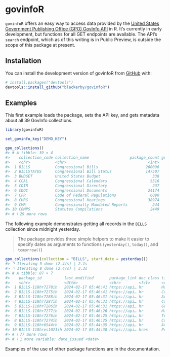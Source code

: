 
<!-- README.md is generated from README.Rmd. Please edit that file -->

# govinfoR

<!-- badges: start -->
<!-- badges: end -->

`govinfoR` offers an easy way to access data provided by the [United
States Government Publishing Office (GPO) GovInfo
API](https://api.govinfo.gov/docs/) in R. It’s currently in early
development, but functions for all GET endpoints are available. The
API’s `search` endpoint, which as of this writing is in Public Preview,
is outside the scope of this package at present.

## Installation

You can install the development version of govinfoR from
[GitHub](https://github.com/) with:

``` r
# install.packages("devtools")
devtools::install_github("blackerby/govinfoR")
```

## Examples

This first example loads the package, sets the API key, and gets
metadata about all 39 GovInfo collections.

``` r
library(govinfoR)

set_govinfo_key("DEMO_KEY")

gpo_collections()
#> # A tibble: 39 × 4
#>    collection_code collection_name                  package_count granule_count
#>    <chr>           <chr>                                    <int>         <int>
#>  1 BILLS           Congressional Bills                     260096            NA
#>  2 BILLSTATUS      Congressional Bill Status               147507            NA
#>  3 BUDGET          United States Budget                       338          6759
#>  4 CCAL            Congressional Calendars                   5516         88218
#>  5 CDIR            Congressional Directory                    237         15024
#>  6 CDOC            Congressional Documents                  24174          9580
#>  7 CFR             Code of Federal Regulations               6090       7155023
#>  8 CHRG            Congressional Hearings                   38974           285
#>  9 CMR             Congressionally Mandated Reports           244            NA
#> 10 COMPS           Statutes Compilations                     2449            NA
#> # ℹ 29 more rows
```

The following example demonstrates getting all records in the `BILLS`
collection since midnight yesterday.

> The package provides three simple helpers to make it easier to specify
> dates as arguments to functions (`yesterday()`, `today()`, and
> `tomorrow()`)

``` r
gpo_collections(collection = "BILLS", start_date = yesterday())
#> ⠙ Iterating 5 done (2.4/s) | 2.1s
#> ⠙ Iterating 8 done (2.4/s) | 3.3s
#> # A tibble: 87 × 7
#>    package_id          last_modified       package_link doc_class title congress
#>    <chr>               <dttm>              <chr>        <fct>     <chr>    <int>
#>  1 BILLS-118hr7278ih   2024-02-17 05:46:41 https://api… hr        Hous…      118
#>  2 BILLS-118hr7275ih   2024-02-17 05:46:41 https://api… hr        Comp…      118
#>  3 BILLS-118hr7288ih   2024-02-17 05:46:31 https://api… hr        Arme…      118
#>  4 BILLS-118hr7287ih   2024-02-17 05:46:31 https://api… hr        Coun…      118
#>  5 BILLS-118hr7286ih   2024-02-17 05:46:31 https://api… hr        Gene…      118
#>  6 BILLS-118hr7277ih   2024-02-17 05:46:26 https://api… hr        Halt…      118
#>  7 BILLS-118hr7276ih   2024-02-17 05:46:25 https://api… hr        Tele…      118
#>  8 BILLS-118hr7274ih   2024-02-17 05:46:25 https://api… hr        Conn…      118
#>  9 BILLS-118hr6544rh   2024-02-17 05:44:35 https://api… hr        Atom…      118
#> 10 BILLS-118hres1021ih 2024-02-17 05:44:30 https://api… hres      Prov…      118
#> # ℹ 77 more rows
#> # ℹ 1 more variable: date_issued <date>
```

Examples of the use of other package functions are in the documentation.
